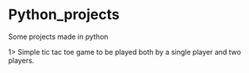 # Python_projects
Some projects made in python

1> Simple tic tac toe game to be played both by a single player and two players.
